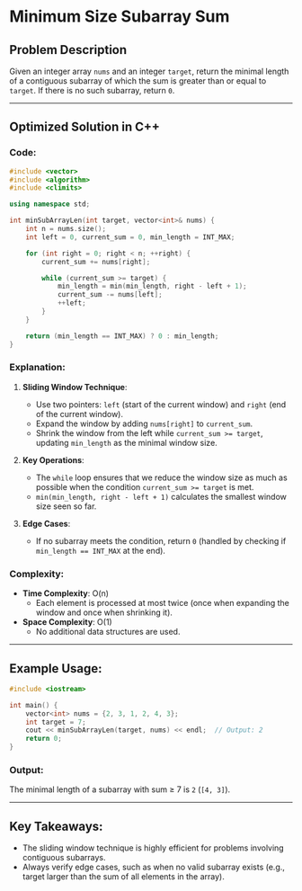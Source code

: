 # Minimum Size Subarray Sum

## Problem Description
Given an integer array `nums` and an integer `target`, return the minimal length of a contiguous subarray of which the sum is greater than or equal to `target`. If there is no such subarray, return `0`.

---

## Optimized Solution in C++

### Code:
```cpp
#include <vector>
#include <algorithm>
#include <climits>

using namespace std;

int minSubArrayLen(int target, vector<int>& nums) {
    int n = nums.size();
    int left = 0, current_sum = 0, min_length = INT_MAX;

    for (int right = 0; right < n; ++right) {
        current_sum += nums[right];

        while (current_sum >= target) {
            min_length = min(min_length, right - left + 1);
            current_sum -= nums[left];
            ++left;
        }
    }

    return (min_length == INT_MAX) ? 0 : min_length;
}
```

### Explanation:
1. **Sliding Window Technique**:
   - Use two pointers: `left` (start of the current window) and `right` (end of the current window).
   - Expand the window by adding `nums[right]` to `current_sum`.
   - Shrink the window from the left while `current_sum >= target`, updating `min_length` as the minimal window size.

2. **Key Operations**:
   - The `while` loop ensures that we reduce the window size as much as possible when the condition `current_sum >= target` is met.
   - `min(min_length, right - left + 1)` calculates the smallest window size seen so far.

3. **Edge Cases**:
   - If no subarray meets the condition, return `0` (handled by checking if `min_length == INT_MAX` at the end).

### Complexity:
- **Time Complexity**: O(n)
  - Each element is processed at most twice (once when expanding the window and once when shrinking it).
- **Space Complexity**: O(1)
  - No additional data structures are used.

---

## Example Usage:
```cpp
#include <iostream>

int main() {
    vector<int> nums = {2, 3, 1, 2, 4, 3};
    int target = 7;
    cout << minSubArrayLen(target, nums) << endl;  // Output: 2
    return 0;
}
```

### Output:
The minimal length of a subarray with sum ≥ 7 is `2` (`[4, 3]`).

---

## Key Takeaways:
- The sliding window technique is highly efficient for problems involving contiguous subarrays.
- Always verify edge cases, such as when no valid subarray exists (e.g., target larger than the sum of all elements in the array).
